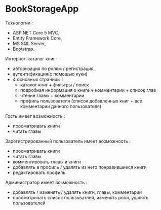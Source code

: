 # BookStorageApp

Технологии : 
- ASP.NET Core 5 MVC,
- Entity Framework Core,
- MS SQL Server,
- Bootstrap.

Интернет-каталог книг :
- авторизация по ролям / регистрация,
- аутентификация(с помощью куки)  
- 4 основных страницы :   
  - каталог книг + фильтры / поиск
  - подробная информация о книге + комментарии + список глав
  - чтение главы + комментарии
  - профиль пользователя (список добавленных книг + все комментарии данного пользователя)

Гость имеет возможность :
- просматривать книги
- читать главы 
  
Зарегистрированный пользователь имеет возможность :
- просматривать книги
- читать главы
- комментировать главы и книги
- добавлять в профиль / удалять из него понравившиеся книги
- редактировать профиль    
        
Администратор имеет возможность :
- добавлять / изменять / удалять книги, главы, комментарии 
- просматривать список пользоватлей, изменять роли, удалять пользователей
